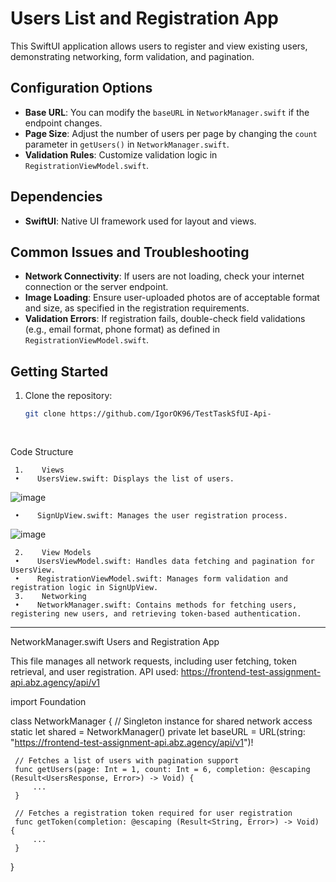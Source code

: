 # Users List and Registration App

This SwiftUI application allows users to register and view existing users, demonstrating networking, form validation, and pagination.

## Configuration Options
- **Base URL**: You can modify the `baseURL` in `NetworkManager.swift` if the endpoint changes.
- **Page Size**: Adjust the number of users per page by changing the `count` parameter in `getUsers()` in `NetworkManager.swift`.
- **Validation Rules**: Customize validation logic in `RegistrationViewModel.swift`.

## Dependencies
- **SwiftUI**: Native UI framework used for layout and views.

## Common Issues and Troubleshooting
- **Network Connectivity**: If users are not loading, check your internet connection or the server endpoint.
- **Image Loading**: Ensure user-uploaded photos are of acceptable format and size, as specified in the registration requirements.
- **Validation Errors**: If registration fails, double-check field validations (e.g., email format, phone format) as defined in `RegistrationViewModel.swift`.

## Getting Started
1. Clone the repository:
   ```bash
   git clone https://github.com/IgorOK96/TestTaskSfUI-Api-
 
 
 Code Structure
 
     1.    Views
     •    UsersView.swift: Displays the list of users.
   ![image](https://github.com/user-attachments/assets/5eb06f29-6841-4dd6-b47c-0d892d56abfb)

     •    SignUpView.swift: Manages the user registration process.
   ![image](https://github.com/user-attachments/assets/0b1813ec-3091-43f2-8998-b2793fa309d2)

     
     2.    View Models
     •    UsersViewModel.swift: Handles data fetching and pagination for UsersView.
     •    RegistrationViewModel.swift: Manages form validation and registration logic in SignUpView.
     3.    Networking
     •    NetworkManager.swift: Contains methods for fetching users, registering new users, and retrieving token-based authentication.
 
 ---

NetworkManager.swift
Users and Registration App

This file manages all network requests, including user fetching, token retrieval, and user registration.
API used: https://frontend-test-assignment-api.abz.agency/api/v1


 import Foundation

 class NetworkManager {
     // Singleton instance for shared network access
     static let shared = NetworkManager()
     private let baseURL = URL(string: "https://frontend-test-assignment-api.abz.agency/api/v1")!
     
     // Fetches a list of users with pagination support
     func getUsers(page: Int = 1, count: Int = 6, completion: @escaping (Result<UsersResponse, Error>) -> Void) {
         ...
     }
     
     // Fetches a registration token required for user registration
     func getToken(completion: @escaping (Result<String, Error>) -> Void) {
         ...
     }
 }


